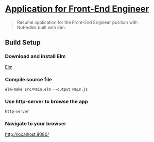 # [Application for Front-End Engineer ](https://angelo-hello-noredink.surge.sh)

> Résumé application for the Front-End Engineer position with NoRedInk built with Elm.

## Build Setup

### Download and install Elm
[Elm](https://guide.elm-lang.org/install.html)

### Compile source file
`elm-make src/Main.elm --output Main.js`

### Use http-server to browse the app
`http-server`

### Navigate to your browser
[http://localhost:8080/](http://localhost:8080/)
